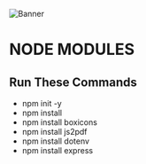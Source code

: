 ![Banner](https://img.icons8.com/?size=100&id=54087&format=png&color=000000) 
# NODE MODULES

## Run These Commands

- npm init -y
- npm install 
- npm install boxicons
- npm install js2pdf
- npm install dotenv
- npm install express
